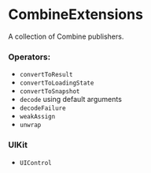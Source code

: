 # CombineExtensions

A collection of Combine publishers.

### Operators:
* `convertToResult`
* `convertToLoadingState`
* `convertToSnapshot`
* `decode` using default arguments
* `decodeFailure`
* `weakAssign`
* `unwrap`

### UIKit
* `UIControl`

